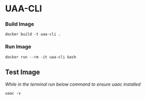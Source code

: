 # UAA-CLI

### Build Image

`docker build -t uaa-cli .`

### Run Image

`docker run --rm -it uaa-cli bash`

## Test Image
<i>While in the terminal run below command to ensure uaac installed</i>

`uaac -v`